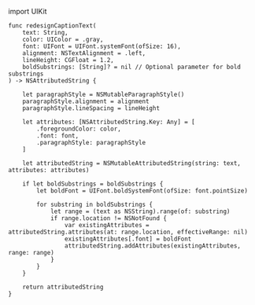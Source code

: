 import UIKit

    func redesignCaptionText(
        text: String,
        color: UIColor = .gray,
        font: UIFont = UIFont.systemFont(ofSize: 16),
        alignment: NSTextAlignment = .left,
        lineHeight: CGFloat = 1.2,
        boldSubstrings: [String]? = nil // Optional parameter for bold substrings
    ) -> NSAttributedString {
        
        let paragraphStyle = NSMutableParagraphStyle()
        paragraphStyle.alignment = alignment
        paragraphStyle.lineSpacing = lineHeight

        let attributes: [NSAttributedString.Key: Any] = [
            .foregroundColor: color,
            .font: font,
            .paragraphStyle: paragraphStyle
        ]

        let attributedString = NSMutableAttributedString(string: text, attributes: attributes)

        if let boldSubstrings = boldSubstrings {
            let boldFont = UIFont.boldSystemFont(ofSize: font.pointSize)

            for substring in boldSubstrings {
                let range = (text as NSString).range(of: substring)
                if range.location != NSNotFound {
                    var existingAttributes = attributedString.attributes(at: range.location, effectiveRange: nil)
                    existingAttributes[.font] = boldFont
                    attributedString.addAttributes(existingAttributes, range: range)
                }
            }
        }

        return attributedString
    }

